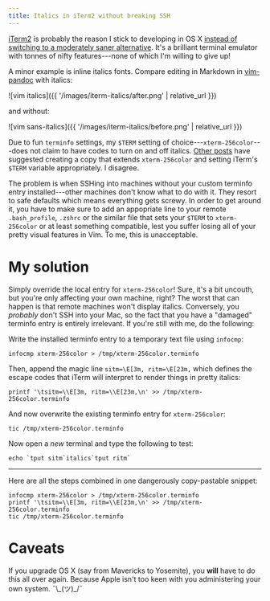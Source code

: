 ```yaml
---
title: Italics in iTerm2 without breaking SSH
---
```


[iTerm2][] is probably the reason I stick to developing in OS X [instead
of switching to a moderately saner alternative][Grey]. It's a brilliant
terminal emulator with tonnes of nifty features---none of which I'm
willing to give up!

A minor example is inline italics fonts. Compare editing in Markdown in
[vim-pandoc][] with italics:

![vim italics]({{ '/images/iterm-italics/after.png' | relative_url }})

and without:

![vim sans-italics]({{ '/images/iterm-italics/before.png' | relative_url }})

Due to fun `terminfo` settings, my `$TERM` setting of
choice---`xterm-256color`---does not claim to have codes to turn on and
off italics. [Other posts][pearce] have suggested creating a copy that
extends `xterm-256color` and setting iTerm's `$TERM` variable
appropriately. I disagree.

The problem is when SSHing into machines without your custom terminfo
entry installed---other machines don't know what to do with it. They
resort to safe defaults which means everything gets screwy. In order to
get around it, you have to make sure to add an appopriate line to your
remote `.bash_profile`, `.zshrc` or the similar file that sets your
`$TERM` to `xterm-256color` or at least something compatible, lest you
suffer losing all of your pretty visual features in Vim. To me, this is
unacceptable.

# My solution

Simply override the local entry for `xterm-256color`! Sure, it's a bit
uncouth, but you're only affecting your own machine, right? The worst
that can happen is that remote machines won't display italics.
Conversely, you _probably_ don't SSH into your Mac, so the fact that you
have a "damaged" terminfo entry is entirely irrelevant. If you're still
with me, do the following:

Write the installed terminfo entry to a temporary text file using `infocmp`:

    infocmp xterm-256color > /tmp/xterm-256color.terminfo

Then, append the magic line `sitm=\E[3m, ritm=\E[23m,` which defines the
escape codes that iTerm will interpret to render things in pretty
italics:

    printf '\tsitm=\\E[3m, ritm=\\E[23m,\n' >> /tmp/xterm-256color.terminfo

And now overwrite the existing terminfo entry for `xterm-256color`:

    tic /tmp/xterm-256color.terminfo

Now open a *new* terminal and type the following to test:

    echo `tput sitm`italics`tput ritm`

---

Here are all the steps combined in one dangerously copy-pastable
snippet:

    infocmp xterm-256color > /tmp/xterm-256color.terminfo
    printf '\tsitm=\\E[3m, ritm=\\E[23m,\n' >> /tmp/xterm-256color.terminfo
    tic /tmp/xterm-256color.terminfo

# Caveats

If you upgrade OS X (say from Mavericks to Yosemite), you **will** have
to do this all over again. Because Apple isn't too keen with you
administering your own system. ¯\\\_(ツ)\_/¯

[iTerm2]: http://iterm2.com/downloads.html
[vim-pandoc]: https://github.com/vim-pandoc/vim-pandoc
[pearce]: https://alexpearce.me/2014/05/italics-in-iterm2-vim-tmux/
[Grey]: http://www.hellointernet.fm/podcast/23
